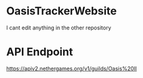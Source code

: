 # OasisTrackerWebsite
I cant edit anything in the other repository

# API Endpoint 
https://apiv2.nethergames.org/v1/guilds/Oasis%20II
